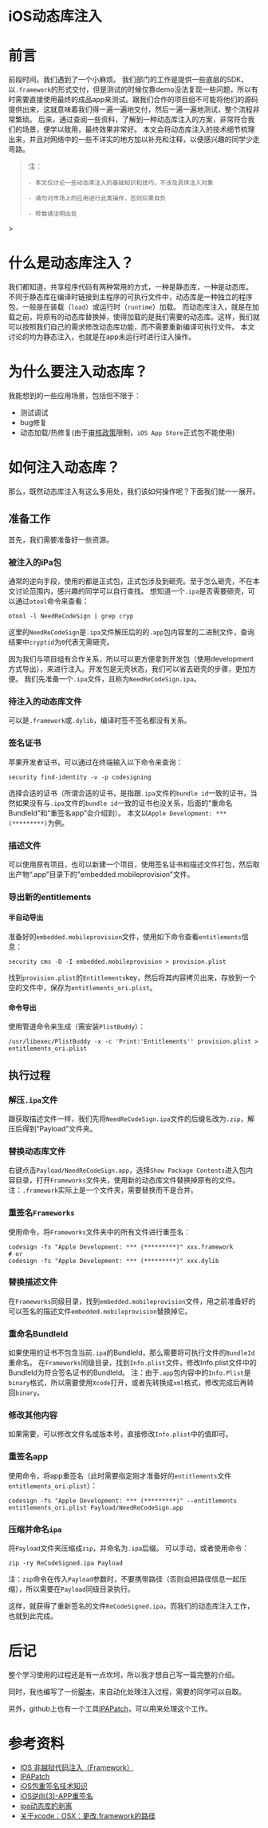 # iOS动态库注入
# 前言
前段时间，我们遇到了一个小麻烦。
我们部门的工作是提供一些底层的SDK，以`.framework`的形式交付，但是测试的时候仅靠demo没法复现一些问题，所以有时需要直接使用最终的成品app来测试。跟我们合作的项目组不可能将他们的源码提供出来，这就意味着我们得一遍一遍地交付，然后一遍一遍地测试，整个流程非常繁琐。
后来，通过查阅一些资料，了解到一种动态库注入的方案，非常符合我们的场景，便学以致用，最终效果非常好。
本文会将动态库注入的技术细节梳理出来，并且对网络中的一些不详实的地方加以补充和注释，以便感兴趣的同学少走弯路。
<blockquote>
    注：

    - 本文仅讨论一些动态库注入的基础知识和技巧，不涉及具体注入对象

    - 请勿对市场上的应用进行此类操作，否则后果自负

    - 转载请注明出处
</blockquote>>

# 什么是动态库注入？
我们都知道，共享程序代码有两种常用的方式，一种是静态库，一种是动态库。
不同于静态库在编译时链接到主程序的可执行文件中，动态库是一种独立的程序包，一般是在装载（`load`）或运行时（`runtime`）加载。
而动态库注入，就是在加载之前，将原有的动态库替换掉，使得加载的是我们需要的动态库。这样，我们就可以按照我们自己的需求修改动态库功能，而不需要重新编译可执行文件。
本文讨论的均为静态注入，也就是在app未运行时进行注入操作。

# 为什么要注入动态库？
我能想到的一些应用场景，包括但不限于：
- 测试调试
- bug修复
- 动态加载/热修复(由于[审核政策](https://developer.apple.com/app-store/review/guidelines/#hardware-compatibility)限制，`iOS App Store`正式包不能使用)

# 如何注入动态库？
那么，既然动态库注入有这么多用处，我们该如何操作呢？下面我们就一一展开。
## 准备工作
首先，我们需要准备好一些资源。
### 被注入的iPa包
通常的逆向手段，使用的都是正式包，正式包涉及到砸壳。至于怎么砸壳，不在本文讨论范围内，感兴趣的同学可以自行查找。
想知道一个`.ipa`是否需要砸壳，可以通过`otool`命令来查看：
```shell
otool -l NeedReCodeSign | grep cryp
```
这里的`NeedReCodeSign`是`.ipa`文件解压后的的`.app`包内容里的二进制文件，查询结果中`cryptid`为`0`代表无需砸壳。

因为我们与项目组有合作关系，所以可以更方便拿到开发包（使用development方式导出），来进行注入。开发包是无壳状态，我们可以省去砸壳的步骤，更加方便。
我们先准备一个`.ipa`文件，且称为`NeedReCodeSign.ipa`。
### 待注入的动态库文件
可以是`.framework`或`.dylib`，编译时签不签名都没有关系。
### 签名证书
苹果开发者证书，可以通过在终端输入以下命令来查询：
```shell
security find-identity -v -p codesigning
```
选择合适的证书（所谓合适的证书，是指跟`.ipa`文件的`bundle id`一致的证书，当然如果没有与`.ipa`文件的`bundle id`一致的证书也没关系，后面的“重命名BundleId”和“重签名app”会介绍到）。
本文以`Apple Development: *** (*********)`为例。
### 描述文件
可以使用原有项目，也可以新建一个项目，使用签名证书和描述文件打包，然后取出产物“.app”目录下的"embedded.mobileprovision"文件。
### 导出新的entitlements
#### 半自动导出
准备好的`embedded.mobileprovision`文件，使用如下命令查看`entitlements`信息：
```shell
security cms -D -I embedded.mobileprovision > provision.plist
```
找到`provision.plist`的`Entitlements`key，然后将其内容拷贝出来，存放到一个空的文件中，保存为`entitlements_ori.plist`。
#### 命令导出
使用管道命令来生成（需安装`PlistBuddy`）：
```shell
/usr/libexec/PlistBuddy -x -c 'Print:'Entitlements'' provision.plist > entitlements_ori.plist
```
## 执行过程
### 解压`.ipa`文件
跟获取描述文件一样，我们先将`NeedReCodeSign.ipa`文件的后缀名改为`.zip`，解压后得到“Payload”文件夹。
### 替换动态库文件
右键点击`Payload/NeedReCodeSign.app`，选择`Show Package Contents`进入包内容目录，打开`Frameworks`文件夹，使用新的动态库文件替换掉原有的文件。
注：`.framework`实际上是一个文件夹，需要替换而不是合并。
### 重签名`Frameworks`
使用命令，将`Frameworks`文件夹中的所有文件进行重签名：
```shell
codesign -fs "Apple Development: *** (*********)" xxx.framework
# or
codesign -fs "Apple Development: *** (*********)" xxx.dylib
```
### 替换描述文件
在`Frameworks`同级目录，找到`embedded.mobileprovision`文件，用之前准备好的可以签名的描述文件`embedded.mobileprovision`替换掉它。
### 重命名BundleId
如果使用的证书不包含当前`.ipa`的BundleId，那么需要将可执行文件的`BundleId`重命名。
在`Frameworks`同级目录，找到`Info.plist`文件，修改Info.plist文件中的BundleId为符合签名证书的BundleId。
注：由于`.app`包内容中的`Info.Plist`是`binary`格式，所以需要使用`Xcode`打开，或者先转换成`xml`格式，修改完成后再转回`binary`。
### 修改其他内容
如果需要，可以修改文件名或版本号，直接修改`Info.plist`中的值即可。
### 重签名app
使用命令，将app重签名（此时需要指定刚才准备好的`entitlements`文件`entitlements_ori.plist`）：
```shell
codesign -fs "Apple Development: *** (*********)" --entitlements entitlements_ori.plist Payload/NeedReCodeSign.app
```
### 压缩并命名`ipa`
将`Payload`文件夹压缩成`zip`，并命名为`.ipa`后缀。
可以手动，或者使用命令：
```shell
zip -ry ReCodeSigned.ipa Payload
```
注：`zip`命令在传入`Payload`参数时，不要携带路径（否则会把路径信息一起压缩），所以需要在`Payload`同级目录执行。

这样，就获得了重新签名的文件`ReCodeSigned.ipa`，而我们的动态库注入工作，也就到此完成。
# 后记
整个学习使用的过程还是有一点坎坷，所以我才想自己写一篇完整的介绍。

同时，我也编写了一份[脚本](https://github.com/AltairEven/InjectAndReCodeSign)，来自动化处理注入过程，需要的同学可以自取。

另外，github上也有一个工具[IPAPatch](https://github.com/Naituw/IPAPatch)，可以用来处理这个工作。
# 参考资料
- [IOS 非越狱代码注入（Framework）](https://www.jianshu.com/p/0163795f61b7)
- [IPAPatch](https://github.com/Naituw/IPAPatch)
- [iOS包重签名技术知识](https://juejin.cn/post/6844904050228461575)
- [iOS逆向(3)-APP重签名](https://juejin.cn/post/6844903790643003405)
- [ipa动态库的剥离](https://www.jianshu.com/p/5f29e4733687)
- [关于xcode：OSX：更改.framework的路径](https://www.codenong.com/1304239/)